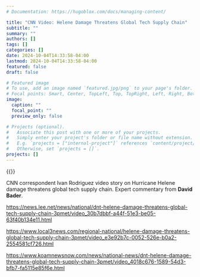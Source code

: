 ```yaml
---
# Documentation: https://hugoblox.com/docs/managing-content/

title: "CNN Video: Helene Damage Threatens Global Tech Supply Chain"
subtitle: ""
summary: ""
authors: []
tags: []
categories: []
date: 2024-10-04T14:33:58-04:00
lastmod: 2024-10-04T14:33:58-04:00
featured: false
draft: false

# Featured image
# To use, add an image named `featured.jpg/png` to your page's folder.
# Focal points: Smart, Center, TopLeft, Top, TopRight, Left, Right, BottomLeft, Bottom, BottomRight.
image:
  caption: ""
  focal_point: ""
  preview_only: false

# Projects (optional).
#   Associate this post with one or more of your projects.
#   Simply enter your project's folder or file name without extension.
#   E.g. `projects = ["internal-project"]` references `content/project/deep-learning/index.md`.
#   Otherwise, set `projects = []`.
projects: []
---
```


{{<youtube C6FxLDUn2-w >}}

CNN correspondent Ivan Rodriguez video story on Hurricane Helene damage threatens global tech supply chain. Expert commentary from **David Bader**.

https://news.lee.net/news/national/dnt-helene-damage-threatens-global-tech-supply-chain-3pmet/video_30b7dbbf-a44f-51e3-be05-63f40b134e11.html

https://www.local3news.com/regional-national/helene-damage-threatens-global-tech-supply-chain-3pmet/video_e3e92b7c-0052-526e-b0a2-2554581cf726.html

https://www.koamnewsnow.com/news/national-news/dnt-helene-damage-threatens-global-tech-supply-chain-3pmet/video_4018c676-1589-54d3-bfb7-fa5115e85f6e.html
